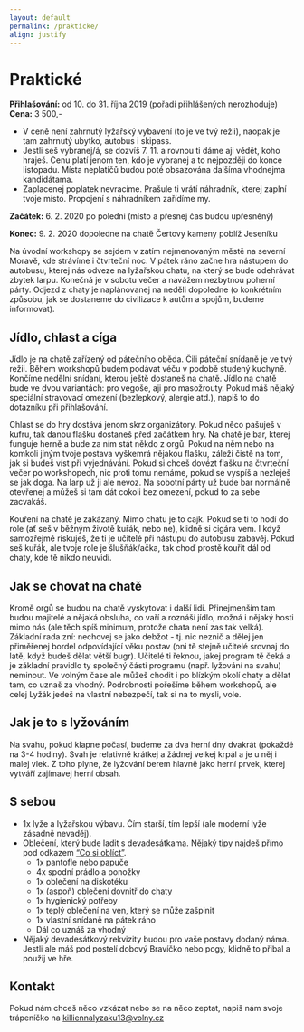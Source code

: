 ```yaml
---
layout: default
permalink: /prakticke/
align: justify
---
```


# Praktické

**Přihlašování:** od 10. do 31. října 2019 (pořadí přihlášených nerozhoduje)  
**Cena:** 3 500,-  
* V ceně není zahrnutý lyžařský vybavení (to je ve tvý režii), naopak je tam zahrnutý ubytko, autobus i skipass. 
* Jestli seš vybranej/á, se dozvíš 7. 11. a rovnou ti dáme aji vědět, koho hraješ. Cenu platí jenom ten, kdo je vybranej a to nejpozději do konce listopadu. Místa neplatičů budou poté obsazována dalšíma vhodnejma kandidátama.
* Zaplacenej poplatek nevracíme. Prašule ti vrátí náhradník, kterej zaplní tvoje místo. Propojení s náhradníkem zařídíme my.

**Začátek:** 6. 2. 2020 po poledni (místo a přesnej čas budou upřesněný)

**Konec:** 9. 2. 2020 dopoledne na chatě Čertovy kameny poblíž Jeseníku

Na úvodní workshopy se sejdem v zatím nejmenovaným městě na severní Moravě, kde strávíme i čtvrteční noc. V pátek ráno začne hra nástupem do autobusu, kterej nás odveze na lyžařskou chatu, na který se bude odehrávat zbytek larpu. Konečná je v sobotu večer a navážem nezbytnou poherní párty. Odjezd z chaty je naplánovanej na neděli dopoledne (o konkrétním způsobu, jak se dostaneme do civilizace k autům a spojům, budeme informovat).

## Jídlo, chlast a cíga
Jídlo je na chatě zařízený od pátečního oběda. Čili páteční snídaně je ve tvý režii. Během workshopů budem podávat véču v podobě studený kuchyně. Končíme nedělní snídaní, kterou ještě dostaneš na chatě.
Jídlo na chatě bude ve dvou variantách: pro vegoše, aji pro masožrouty. Pokud máš nějaký speciální stravovací omezení (bezlepkový, alergie atd.), napiš to do dotazníku při přihlašování.

Chlast se do hry dostává jenom skrz organizátory. Pokud něco pašuješ v kufru, tak danou flašku dostaneš před začátkem hry. Na chatě je bar, kterej funguje herně a bude za ním stát někdo z orgů. Pokud na něm nebo na komkoli jiným tvoje postava vyškemrá nějakou flašku, záleží čistě na tom, jak si budeš víst při vyjednávání. Pokud si chceš dovézt flašku na čtvrteční večer po workshopech, nic proti tomu nemáme, pokud se vyspíš a nezleješ se jak doga. Na larp už ji ale nevoz. Na sobotní párty už bude bar normálně otevřenej a můžeš si tam dát cokoli bez omezení, pokud to za sebe zacvakáš.

Kouření na chatě je zakázaný. Mimo chatu je to cajk. Pokud se ti to hodí do role (ať seš v běžným životě kuřák, nebo ne), klidně si cigára vem. I když samozřejmě riskuješ, že ti je učitelé při nástupu do autobusu zabavěj. Pokud seš kuřák, ale tvoje role je šlušňák/ačka, tak choď prostě kouřit dál od chaty, kde tě nikdo neuvidí.

## Jak se chovat na chatě
Kromě orgů se budou na chatě vyskytovat i další lidi. Přinejmenším tam budou majitelé a nějaká obsluha, co vaří a roznáší jídlo, možná i nějaký hosti mimo nás (ale těch spíš minimum, protože chata není zas tak velká). Základní rada zní: nechovej se jako debžot - tj. nic neznič a dělej jen přiměřenej bordel odpovídající věku postav (oni tě stejně učitelé srovnaj do latě, když budeš dělat větší bugr). Učitelé ti řeknou, jakej program tě čeká a je základní pravidlo ty společný části programu (např. lyžování na svahu) neminout. Ve volným čase ale můžeš chodit i po blízkým okolí chaty a dělat tam, co uznaš za vhodný. Podrobnosti pořešíme během workshopů, ale celej Lyžák jedeš na vlastní nebezpečí, tak si na to mysli, vole.

## Jak je to s lyžováním
Na svahu, pokud klapne počasí, budeme za dva herní dny dvakrát (pokaždé na 3-4 hodiny). Svah je relativně krátkej a žádnej velkej krpál a je u něj i malej vlek. Z toho plyne, že lyžování berem hlavně jako herní prvek, kterej vytváří zajímavej herní obsah. 

## S sebou
* 1x lyže a lyžařskou výbavu. Čím starší, tím lepší (ale moderní lyže zásadně nevaděj).
* Oblečení, který bude ladit s devadesátkama. Nějaký tipy najdeš přímo pod odkazem [“Co si oblíct”](/co-si-obliect). 
  * 1x pantofle nebo papuče
  * 4x spodní prádlo a ponožky
  * 1x oblečení na diskotéku
  * 1x (aspoň) oblečení dovnitř do chaty
  * 1x hygienický potřeby
  * 1x teplý oblečení na ven, který se může zašpinit
  * 1x vlastní snídaně na pátek ráno
  * Dál co uznáš za vhodný
* Nějaký devadesátkový rekvizity budou pro vaše postavy dodaný náma. Jestli ale máš pod postelí dobový Bravíčko nebo pogy, klidně to přibal a použij ve hře.

## Kontakt
Pokud nám chceš něco vzkázat nebo se na něco zeptat, napiš nám svoje trápeníčko na <a href="mailto:killiennalyzaku13@volny.cz">killiennalyzaku13@volny.cz</a>
